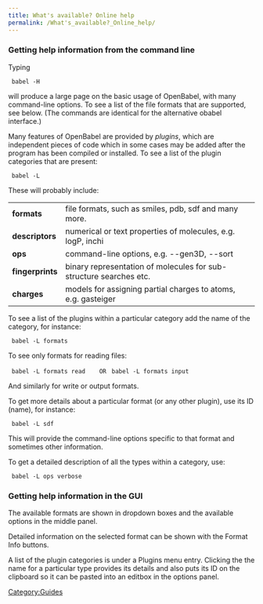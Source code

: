```yaml
---
title: What's available? Online help
permalink: /What's_available?_Online_help/
---
```


### Getting help information from the command line

Typing

` babel -H`

will produce a large page on the basic usage of OpenBabel, with many command-line options. To see a list of the file formats that are supported, see below. (The commands are identical for the alternative obabel interface.)

Many features of OpenBabel are provided by *plugins*, which are independent pieces of code which in some cases may be added after the program has been compiled or installed. To see a list of the plugin categories that are present:

` babel -L`

These will probably include:

|                  |                                                                    |
|------------------|--------------------------------------------------------------------|
| **formats**      | file formats, such as smiles, pdb, sdf and many more.              |
| **descriptors**  | numerical or text properties of molecules, e.g. logP, inchi        |
| **ops**          | command-line options, e.g. --gen3D, --sort                         |
| **fingerprints** | binary representation of molecules for sub-structure searches etc. |
| **charges**      | models for assigning partial charges to atoms, e.g. gasteiger      |

To see a list of the plugins within a particular category add the name of the category, for instance:

` babel -L formats`

To see only formats for reading files:

` babel -L formats read    OR`
` babel -L formats input`

And similarly for write or output formats.

To get more details about a particular format (or any other plugin), use its ID (name), for instance:

` babel -L sdf`

This will provide the command-line options specific to that format and sometimes other information.

To get a detailed description of all the types within a category, use:

` babel -L ops verbose`

### Getting help information in the GUI

The available formats are shown in dropdown boxes and the available options in the middle panel.

Detailed information on the selected format can be shown with the Format Info buttons.

A list of the plugin categories is under a Plugins menu entry. Clicking the the name for a particular type provides its details and also puts its ID on the clipboard so it can be pasted into an editbox in the options panel.

[Category:Guides](/Category:Guides "wikilink")